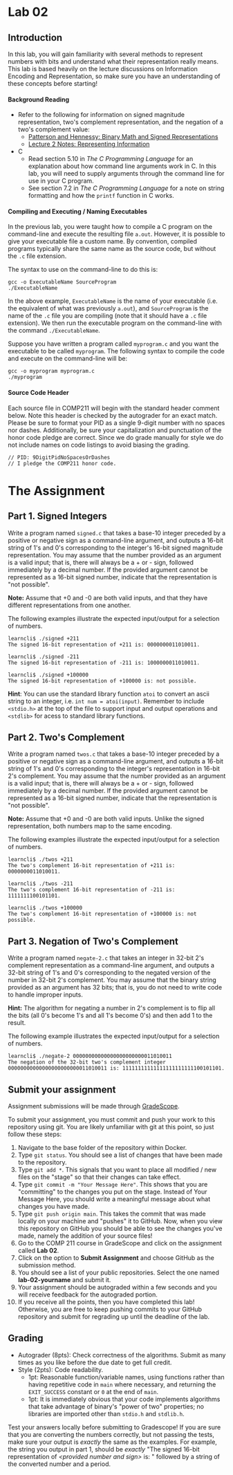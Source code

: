 # Lab 02

## Introduction
In this lab, you will gain familiarity with several methods to represent numbers with bits and understand what their representation really means. This lab is based heavily on the lecture discussions on Information Encoding and Representation, so make sure you have an understanding of these concepts before starting!

#### Background Reading
* Refer to the following for information on signed magnitude representation, two's complement representation, and the negation of a two's complement value:
  * [Patterson and Hennessy: Binary Math and Signed Representations](https://sakai.unc.edu/access/content/group/bcb48c3b-5188-4ec4-ac95-ac2b53652fc7/Readings/binary_math_and_signed_representations.pdf)
  * [Lecture 2 Notes: Representing Information](https://sakai.unc.edu/access/content/group/bcb48c3b-5188-4ec4-ac95-ac2b53652fc7/Lecture%20Slides/L02-RepresentingInfo.pdf)
* C
  * Read section 5.10 in *The C Programming Language* for an explanation about how command line arguments work in C. In this lab, you will need to supply arguments
through the command line for use in your C program.
  * See section 7.2 in *The C Programming Language* for a note on string formatting and how the `printf` function in C works.

#### Compiling and Executing / Naming Executables
In the previous lab, you were taught how to compile a C program on the command-line and execute the resulting file `a.out`. However, it is possible to give your executable file a custom name. By convention, compiled programs typically share the same name as the source code, but without the `.c` file extension.

The syntax to use on the command-line to do this is:
```
gcc -o ExecutableName SourceProgram
./ExecutableName
```
In the above example, `ExecutableName` is the name of your executable (i.e. the equivalent of what was previously `a.out`), and `SourceProgram` is the name of the `.c` file you are compiling (note that it should have a `.c` file extension). We then run the executable program on the command-line with the command `./ExecutableName`.

Suppose you have written a program called `myprogram.c` and you want the executable to be called `myprogram`. The following syntax to compile the code and execute on the command-line will be:
```
gcc -o myprogram myprogram.c
./myprogram
```

#### Source Code Header
Each source file in COMP211 will begin with the standard header comment below. Note this header is checked by the
autograder for an exact match. Please be sure to format your PID as a single 9-digit number with no spaces nor
dashes. Additionally, be sure your capitalization and punctuation of the honor code pledge are correct. Since we do
grade manually for style we do not include names on code listings to avoid biasing the grading.
```
// PID: 9DigitPidNoSpacesOrDashes
// I pledge the COMP211 honor code.
```
# The Assignment

## Part 1. Signed Integers
Write a program named `signed.c` that takes a base-10 integer preceded by a positive or negative sign as a command-line argument, and outputs a 16-bit string of 1's and 0's corresponding to the integer's 16-bit signed magnitude representation. You may assume that the number provided as an argument is a valid input; that is, there will always be a + or - sign, followed immediately by a decimal number. If the provided argument cannot be represented as a 16-bit signed number, indicate that the representation is "not possible".

**Note:** Assume that +0 and -0 are both valid inputs, and that they have different representations from one another.

The following examples illustrate the expected input/output for a selection of numbers.
```
learncli$ ./signed +211
The signed 16-bit representation of +211 is: 0000000011010011.
```
```
learncli$ ./signed -211
The signed 16-bit representation of -211 is: 1000000011010011.
```
```
learncli$ ./signed +100000
The signed 16-bit representation of +100000 is: not possible.
```

**Hint**: You can use the standard library function `atoi` to convert an ascii string to an integer, i.e. `int num = atoi(input)`. Remember to include `<stdio.h>` at the top of the file to support input and output operations and `<stdlib>` for acess to standard library functions.

## Part 2. Two's Complement
Write a program named `twos.c` that takes a base-10 integer preceded by a positive or negative sign as a command-line argument, and outputs a 16-bit string of 1's and 0's corresponding to the integer's representation in 16-bit 2's complement. You may assume that the number provided as an argument is a valid input; that is, there will always be a + or - sign, followed immediately by a decimal number. If the provided argument cannot be represented as a 16-bit signed number, indicate that the representation is "not possible".

**Note:** Assume that +0 and -0 are both valid inputs. Unlike the signed representation, both numbers map to the same encoding.

The following examples illustrate the expected input/output for a selection of numbers.
```
learncli$ ./twos +211
The two's complement 16-bit representation of +211 is: 0000000011010011.
```
```
learncli$ ./twos -211
The two's complement 16-bit representation of -211 is: 1111111100101101.
```
```
learncli$ ./twos +100000
The two's complement 16-bit representation of +100000 is: not possible.
```

## Part 3. Negation of Two's Complement
Write a program named `negate-2.c` that takes an integer in 32-bit 2's complement representation as a command-line argument, and outputs a 32-bit string of 1's and 0's corresponding to the negated version of the number in 32-bit 2's complement. You may assume that the binary string provided as an argument has 32 bits; that is, you do not need to write code to handle improper inputs.

**Hint:** The algorithm for negating a number in 2's complement is to flip all the bits (all 0's become 1's and all 1's become 0's) and then add 1 to the result.

The following example illustrates the expected input/output for a selection of numbers.
```
learncli$ ./negate-2 00000000000000000000000011010011
The negation of the 32-bit two's complement integer 00000000000000000000000011010011 is: 11111111111111111111111100101101.
```

## Submit your assignment
Assignment submissions will be made through [GradeScope](https://www.gradescope.com).

To submit your assignment, you must commit and push your work to this repository using git. You are likely unfamiliar with git at this point, so just follow these steps:

1. Navigate to the base folder of the repository within Docker.
2. Type `git status`. You should see a list of changes that have been made to the repository.
3. Type `git add *`. This signals that you want to place all modified / new files on the "stage" so that their changes can take effect.
4. Type `git commit -m "Your Message Here"`. This shows that you are "committing" to the changes you put on the stage. Instead of Your Message Here, you should write a meaningful message about what changes you have made.
5. Type `git push origin main`. This takes the commit that was made locally on your machine and "pushes" it to GitHub. Now, when you view this repository on GitHub you should be able to see the changes you've made, namely the addition of your source files!
6. Go to the COMP 211 course in GradeScope and click on the assignment called **Lab 02**.
7. Click on the option to **Submit Assignment** and choose GitHub as the submission method.
8. You should see a list of your public repositories. Select the one named **lab-02-yourname** and submit it.
9. Your assignment should be autograded within a few seconds and you will receive feedback for the autograded portion.
10. If you receive all the points, then you have completed this lab! Otherwise, you are free to keep pushing commits to your GitHub repository and submit for regrading up until the deadline of the lab.

## Grading
- Autograder (8pts): Check correctness of the algorithms. Submit as many times as you like before the due date to get full credit.
- Style (2pts): Code readability.
  - 1pt: Reasonable function/variable names, using functions rather than having repetitive code in `main` where necessary, and returning the `EXIT_SUCCESS` constant or `0` at the end of `main`. 
  - 1pt: It is immediately obvious that your code implements algorithms that take advantage of binary's "power of two" properties; no libraries are imported other than `stdio.h` and `stdlib.h`.

Test your answers locally before submitting to Gradescope! If you are sure that you are converting the numbers correctly, but not passing the tests, make sure your output is *exactly* the same as the examples. For example, the string you output in part 1, should be *exactly* "The signed 16-bit representation of *\<provided number and sign\>* is:
" followed by a string of the converted number and a period.
